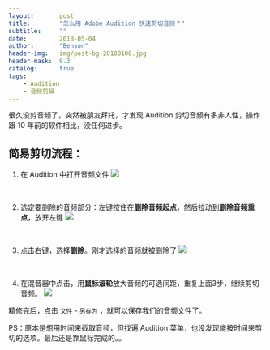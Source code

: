 ```yaml
---
layout:       post
title:        "怎么用 Adobe Audition 快速剪切音频？"
subtitle:     ""
date:         2018-05-04
author:       "Benson"
header-img:   img/post-bg-20180108.jpg
header-mask:  0.3
catalog:      true
tags:
    - Audition
    - 音频剪辑
---
```

很久没剪音频了，突然被朋友拜托，才发现 Audition 剪切音频有多非人性，操作跟 10 年前的软件相比，没任何进步。

## 简易剪切流程：
1. 在 Audition 中打开音频文件
    ![](http://tc.seoipo.com/20180504152233.png)

  ​

2. 选定要删除的音频部分：左键按住在**删除音频起点**，然后拉动到**删除音频重点**，放开左键
    ![](http://tc.seoipo.com/20180504151226.png)

  ​

3. 点击右键，选择**删除**。刚才选择的音频就被删除了
    ![](http://tc.seoipo.com/20180504151306.png)

  ​

4. 在混音器中点击，用**鼠标滚轮**放大音频的可选间距，重复上面3步，继续剪切音频。
    ![](http://tc.seoipo.com/20180504151816.png)

精修完后，点击 `文件` - `另存为` ，就可以保存我们的音频文件了。



PS：原本是想用时间来截取音频，但找遍 Audition 菜单，也没发现能按时间来剪切的选项。最后还是靠鼠标完成的。。